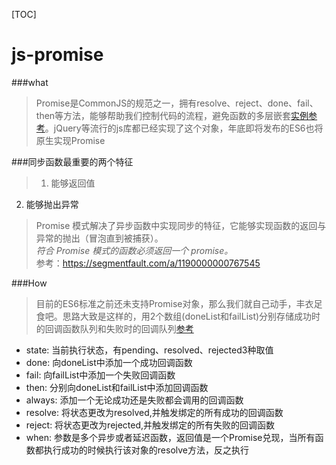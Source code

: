 [TOC]
# js-promise

###what
> Promise是CommonJS的规范之一，拥有resolve、reject、done、fail、then等方法，能够帮助我们控制代码的流程，避免函数的多层嵌套[实例参考][1]。jQuery等流行的js库都已经实现了这个对象，年底即将发布的ES6也将原生实现Promise

###同步函数最重要的两个特征
> 1. 能够返回值
2. 能够抛出异常

 >Promise 模式解决了异步函数中实现同步的特征，它能够实现函数的返回与异常的抛出（冒泡直到被捕获）。  
   *符合 Promise 模式的函数必须返回一个 promise。*  
   参考：https://segmentfault.com/a/1190000000767545

###How
>目前的ES6标准之前还未支持Promise对象，那么我们就自己动手，丰衣足食吧。思路大致是这样的，用2个数组(doneList和failList)分别存储成功时的回调函数队列和失败时的回调队列[参考][1]
* state: 当前执行状态，有pending、resolved、rejected3种取值
* done: 向doneList中添加一个成功回调函数
* fail: 向failList中添加一个失败回调函数
* then: 分别向doneList和failList中添加回调函数
* always: 添加一个无论成功还是失败都会调用的回调函数
* resolve: 将状态更改为resolved,并触发绑定的所有成功的回调函数
* reject: 将状态更改为rejected,并触发绑定的所有失败的回调函数
* when: 参数是多个异步或者延迟函数，返回值是一个Promise兑现，当所有函数都执行成功的时候执行该对象的resolve方法，反之执行



[1]: https://segmentfault.com/a/1190000000684654#articleHeader1

